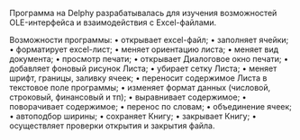 Программа на Delphy разрабатывалась для изучения возможностей OLE-интерфейса и взаимодействия с Excel-файлами. 

Возможности программы:
•	открывает excel-файл;
•	заполняет ячейки;
•	форматирует excel-лист;
•	меняет ориентацию листа;
•	меняет вид документа;
•	просмотр печати;
•	открывает Диалоговое окно печати;
•	добавляет фоновый рисунок Листа;
•	убирает сетку Листа;
•	меняет шрифт, границы, заливку ячеек;
•	переносит содержимое Листа в текстовое поле программы;
•	изменяет формат данных (числовой, строковый, финансовый и тп);
•	выравнивает содержимое;
•	поворачивает содержимое;
•	перенос по словам;
•	объединение ячеек;
•	автоподбор ширины;
•	сохраняет Книгу;
•	закрывает Книгу;
•	осуществляет проверки открытия и закрытия файла.
